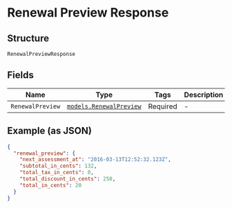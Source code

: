 
# Renewal Preview Response

## Structure

`RenewalPreviewResponse`

## Fields

| Name | Type | Tags | Description |
|  --- | --- | --- | --- |
| `RenewalPreview` | [`models.RenewalPreview`](../../doc/models/renewal-preview.md) | Required | - |

## Example (as JSON)

```json
{
  "renewal_preview": {
    "next_assessment_at": "2016-03-13T12:52:32.123Z",
    "subtotal_in_cents": 132,
    "total_tax_in_cents": 0,
    "total_discount_in_cents": 250,
    "total_in_cents": 20
  }
}
```

